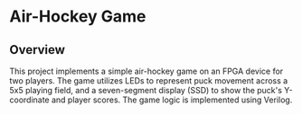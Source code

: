 # Air-Hockey Game

## Overview
This project implements a simple air-hockey game on an FPGA device for two players. The game utilizes LEDs to represent puck movement across a 5x5 playing field, and a seven-segment display (SSD) to show the puck's Y-coordinate and player scores. The game logic is implemented using Verilog.
